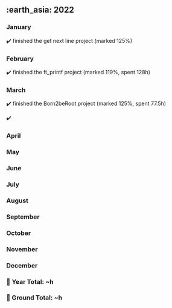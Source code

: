 <h2> :earth_asia: 2022 </h2>

<h3> January </h3>

:heavy_check_mark: finished the get next line project (marked 125%)

<h3> February </h3>

:heavy_check_mark: finished the ft_printf project (marked 119%, spent 128h)

<h3> March </h3>

:heavy_check_mark: finished the Born2beRoot project (marked 125%, spent 77.5h)

:heavy_check_mark: 

<h3>  April </h3>

<h3>  May </h3>

<h3>  June </h3>

<h3>  July </h3>

<h3>  August </h3>

<h3> September </h3>

<h3>  October </h3>

<h3>  November </h3>

<h3> December </h3>


<h3>📍 Year Total: ~h<br></h3>
<h3>📍 Ground Total: ~h</h3>
